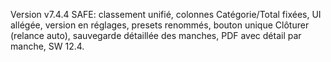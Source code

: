Version v7.4.4 SAFE: classement unifié, colonnes Catégorie/Total fixées, UI allégée, version en réglages, presets renommés, bouton unique Clôturer (relance auto), sauvegarde détaillée des manches, PDF avec détail par manche, SW 12.4.